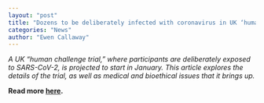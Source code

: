 ```yaml
---
layout: "post"
title: "Dozens to be deliberately infected with coronavirus in UK ‘human challenge’ trials"
categories: "News"
author: "Ewen Callaway"
---
```


*A UK “human challenge trial,” where participants are deliberately exposed to SARS-CoV-2, is projected to start in January. This article explores the details of the trial, as well as medical and bioethical issues that it brings up.*

**Read more [here](https://www.nature.com/articles/d41586-020-02821-4).**

